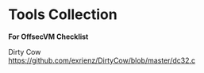 # Tools Collection     

**For OffsecVM Checklist** 

Dirty Cow   
https://github.com/exrienz/DirtyCow/blob/master/dc32.c

